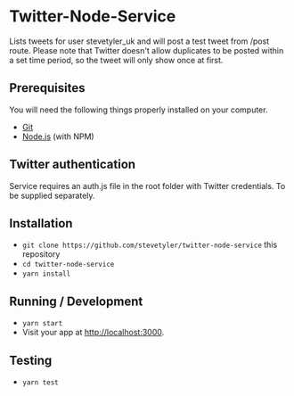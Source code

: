 # Twitter-Node-Service

Lists tweets for user stevetyler_uk and will post a test tweet from /post route. Please note that Twitter doesn't allow duplicates to be posted within a set time period, so the tweet will only show once at first.

## Prerequisites

You will need the following things properly installed on your computer.

* [Git](http://git-scm.com/)
* [Node.js](http://nodejs.org/) (with NPM)


## Twitter authentication

Service requires an auth.js file in the root folder with Twitter credentials. To be supplied separately.

## Installation

* `git clone https://github.com/stevetyler/twitter-node-service` this repository
* `cd twitter-node-service`
* `yarn install`


## Running / Development

* `yarn start`
* Visit your app at [http://localhost:3000](http://localhost:3000).

## Testing

* `yarn test`
